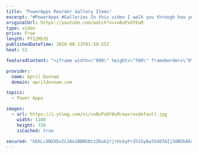 ```yaml
---
title: "PowerApps Reorder Gallery Items"
excerpt: "#PowerApps #Galleries In this video I walk you through how you can create an inline reordering mechanism for a Power Apps gallery.  I'll show how to dynamically reorder gallery items with up and down arrows to move them around.    You'll learn: ✅  How to add items to a collection ✅  How to delete items"
originalUrl: https://youtube.com/watch?v=vuBuPxOY8uM
type: video
price: Free
length: PT12M53S
publishedDateTime: 2020-08-13T01:50:55Z
heat: 52

featuredContent: "<iframe width=\"800\" height=\"500\" frameborder=\"0\" src=\"https://www.youtube.com/embed/vuBuPxOY8uM\" allow=\"accelerometer; autoplay; encrypted-media; gyroscope; picture-in-picture\" allowfullscreen></iframe>"

provider:
  name: April Dunnam
  domain: aprildunnam.com

topics:
  - Power Apps

images:
  - url: https://i.ytimg.com/vi/vuBuPxOY8uM/maxresdefault.jpg
    width: 1280
    height: 720
    isCached: true

secured: "hbhLcXNXXbvIL1An1BBN5DczZ6uk2rjrUckyF+Ih1Sy6w3540TAIjS0NOkAEc0Ph8cF0pIdt4ixTqYc9bp+tfo8hfJod3QRfreu927Qv/LN85TecnA/+ImcaNqcvJ+I1nGqGp8y7dv+V3Ww3ui0hC9t/fF5y6hcKlocm1kSAnSePuVmV7I5oql+l69rd8Rzoicq2CITO9cMbWjCrMdO213HqYz/gpliAnM76wMVHIWg5/uo5rzLZHnm944UXg7V5YabCwcqxltV5W5YfiAzn8UzFkKWTdpt5rzSWGRUZ/D91wGnKJg31/ljjh64db8LU+Din/rfeg/G8XFeZCx6E/lNXY5Eplx0it6SS9wSwUmsV5VGIP5UyBaZKBQ/+05EoEj/X/l7/kh05oLkD+HtL0wlcZWtoSl/PZpIbEpOFnbw=;zJ2wElVAD5me5ROoek4C9A=="
---
```


